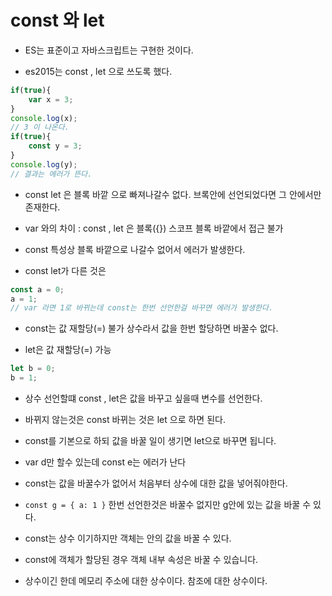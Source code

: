# const 와 let

- ES는 표준이고 자바스크립트는 구현한 것이다.

- es2015는 const , let 으로 쓰도록 했다. 

```js
if(true){
    var x = 3;
}
console.log(x);
// 3 이 나온다.
if(true){
    const y = 3;
}
console.log(y);
// 결과는 에러가 뜬다.
```
- const let 은 블록 바깥 으로 빠져나갈수 없다. 브록안에 선언되었다면 그 안에서만 존재한다. 

- var 와의 차이 : const , let 은 블록({}) 스코프 블록 바깥에서 접근 불가

- const 특성상 블록 바깥으로 나갈수 없어서 에러가 발생한다. 

- const let가 다른 것은

```js
const a = 0;
a = 1; 
// var 라면 1로 바뀌는데 const는 한번 선언한걸 바꾸면 에러가 발생한다. 
```

- const는 값 재할당(=) 불가 상수라서 값을 한번 할당하면 바꿀수 없다.

- let은 값 재할당(=) 가능 

```js
let b = 0;
b = 1;
```

- 상수 선언할떄 const , let은 값을 바꾸고 싶을때 변수를 선언한다.

- 바뀌지 않는것은 const 바뀌는 것은 let 으로 하면 된다. 

- const를 기본으로 하되 값을 바꿀 일이 생기면 let으로 바꾸면 됩니다.

- var d만 할수 있는데 const e는 에러가 난다

- const는 값을 바꿀수가 없어서 처음부터 상수에 대한 값을 넣어줘야한다. 

- `const g = { a: 1 }` 한번 선언한것은 바꿀수 없지만 g안에 있는 값을 바꿀 수 있다. 

- const는 상수 이기하지만 객체는 안의 값을 바꿀 수 있다. 

- const에 객체가 할당된 경우 객체 내부 속성은 바꿀 수 있습니다.

- 상수이긴 한데 메모리 주소에 대한 상수이다. 참조에 대한 상수이다.